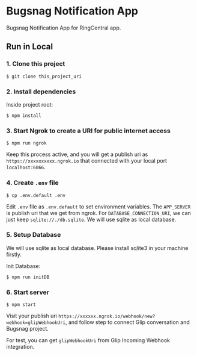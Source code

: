 # Bugsnag Notification App

Bugsnag Notification App for RingCentral app.

## Run in Local

### 1. Clone this project

```
$ git clone this_project_uri
```

### 2. Install dependencies

Inside project root:

```
$ npm install
```

### 3. Start Ngrok to create a URI for public internet access

```
$ npm run ngrok
```

Keep this process active, and you will get a publish uri as `https://xxxxxxxxxx.ngrok.io` that connected with your local port `localhost:6066`.

### 4. Create `.env` file

```
$ cp .env.default .env
```

Edit `.env` file as `.env.default` to set environment variables.
The `APP_SERVER` is publish uri that we get from ngrok.
For `DATABASE_CONNECTION_URI`, we can just keep `sqlite://./db.sqlite`. We will use sqlite as local database.

### 5. Setup Database

We will use sqlite as local database. Please install sqlite3 in your machine firstly.

Init Database:

```
$ npm run initDB
```

### 6. Start server

```
$ npm start 
```

Visit your publish uri `https://xxxxxx.ngrok.io/webhook/new?webhook=glipWebhookUri`, and follow step to connect Glip conversation and Bugsnag project.

For test, you can get `glipWebhookUri` from Glip Incoming Webhook integration.
